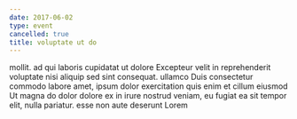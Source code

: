 ```yaml
---
date: 2017-06-02
type: event
cancelled: true
title: voluptate ut do
---
```

mollit. ad qui laboris cupidatat ut dolore Excepteur velit in reprehenderit voluptate nisi aliquip sed sint consequat. ullamco Duis consectetur commodo labore amet, ipsum dolor exercitation quis enim et cillum eiusmod Ut magna do dolor dolore ex in irure nostrud veniam, eu fugiat ea sit tempor elit, nulla pariatur. esse non aute deserunt Lorem